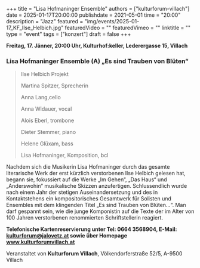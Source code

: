 +++
title = "Lisa Hofmaninger Ensemble"
authors = ["kulturforum-villach"]
date = 2025-01-17T20:00:00
publishdate = 2021-05-01
time = "20:00"
description = "Jazz"
featured = "img/events/2025-01-17_KF_Ilse_Helbich.jpg"
featuredVideo = ""
featuredVimeo = ""
linktitle = ""
type = "event"
tags = ["konzert"]
draft = false
+++

**Freitag, 17. Jänner, 20:00 Uhr, Kulturhof:keller, Lederergasse 15, Villach**

### Lisa Hofmaninger Ensemble \(A\) „Es sind Trauben von Blüten“

>Ilse Helbich Projekt
>
>Martina Spitzer, Sprecherin
>
>Anna Lang,cello
>
>Anna Widauer, vocal
>
>Alois Eberl, trombone
>
>Dieter Stemmer, piano
>
>Helene Glüxam, bass
>
>Lisa Hofmaninger, Komposition, bcl


Nachdem sich die Musikerin Lisa Hofmaninger durch das gesamte literarische Werk der erst kürzlich verstorbenen Ilse Helbich gelesen hat, begann sie, fokussiert auf die Werke „Im Gehen“, „Das Haus“ und „Anderswohin“ musikalische Skizzen anzufertigen. Schlussendlich wurde nach einem Jahr der stetigen Auseinandersetzung und des in Kontaktstehens ein kompositorisches Gesamtwerk für Solisten und Ensembles mit dem klingenden Titel „Es sind Trauben von Blüten…“.
Man darf gespannt sein, wie die junge Komponistin auf die Texte der im Alter von 100 Jahren verstorbenen renommierten Schriftstellerin reagiert.

**Telefonische Kartenreservierung unter Tel: 0664 3568904, E-Mail: kulturforum@jalovetz.at sowie über Homepage www.kulturforumvillach.at**

Veranstaltet von **Kulturforum Villach**, Völkendorferstraße 52/5, A-9500 Villach
